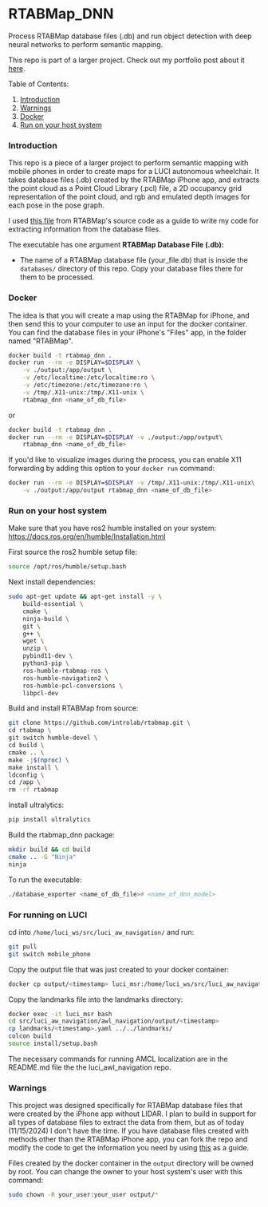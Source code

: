 # RTABMap_DNN
Process RTABMap database files (.db) and run object detection with deep neural
networks to perform semantic mapping.

This repo is part of a larger project. Check out my portfolio post about it [here](https://graham-clifford.com/Localizing-and-Navigating-in-Semantic-Maps-Created-by-an-iPhone/).

Table of Contents:
1. [Introduction](#introduction)
2. [Warnings](#warnings)
3. [Docker](#docker)
4. [Run on your host system](#run-on-your-host-system)

### Introduction
This repo is a piece of a larger project to perform semantic mapping with
mobile phones in order to create maps for a LUCI autonomous wheelchair. It takes
database files (.db) created by the RTABMap iPhone app, and extracts the point
cloud as a Point Cloud Library (.pcl) file, a 2D occupancy grid representation
of the point cloud, and rgb and emulated depth images for each pose in the pose
graph.

I used [this file](https://github.com/introlab/rtabmap/blob/ff61266430017eb4924605b832cd688c8739af18/tools/Export/main.cpp#L1104-L1115) from RTABMap's source code as a guide to write my code for
extracting information from the database files.

The executable has one argument
**RTABMap Database File (.db):**
* The name of a RTABMap database file (your_file.db) that is inside the ```databases/```
directory of this repo. Copy your database files there for them to be processed.
<!---->
<!-- **Image Recognition Model Name:** -->
<!-- * The name of the model (your_model.onnx) that you'd like to use to perform -->
<!-- object detection. I use OpenCV 4.10.0's DNN module to run object detection and -->
<!-- a yolov8n.onnx model, but you can use any model you'd like that works with this -->
<!-- verison of OpenCV. -->

### Docker

The idea is that you will create a map using the RTABMap for iPhone, and then
send this to your computer to use an input for the docker container. You can
find the database files in your iPhone's "Files" app, in the folder named
"RTABMap".
```bash
docker build -t rtabmap_dnn .
docker run --rm -e DISPLAY=$DISPLAY \
    -v ./output:/app/output \
    -v /etc/localtime:/etc/localtime:ro \
    -v /etc/timezone:/etc/timezone:ro \
    -v /tmp/.X11-unix:/tmp/.X11-unix \
    rtabmap_dnn <name_of_db_file>
```
or
```bash
docker build -t rtabmap_dnn .
docker run --rm -e DISPLAY=$DISPLAY -v ./output:/app/output\
    rtabmap_dnn <name_of_db_file>
```
If you'd like to visualize images during the process, you can enable X11 forwarding
by adding this option to your ```docker run``` command:
```bash
docker run --rm -e DISPLAY=$DISPLAY -v /tmp/.X11-unix:/tmp/.X11-unix\
    -v ./output:/app/output rtabmap_dnn <name_of_db_file>
```
### Run on your host system
Make sure that you have ros2 humble installed on your system:
https://docs.ros.org/en/humble/Installation.html

First source the ros2 humble setup file:
```bash
source /opt/ros/humble/setup.bash
```
Next install dependencies:
```bash
sudo apt-get update && apt-get install -y \
    build-essential \
    cmake \
    ninja-build \
    git \
    g++ \
    wget \
    unzip \
    pybind11-dev \
    python3-pip \
    ros-humble-rtabmap-ros \
    ros-humble-navigation2 \
    ros-humble-pcl-conversions \
    libpcl-dev
```
Build and install RTABMap from source:
```bash
git clone https://github.com/introlab/rtabmap.git \
cd rtabmap \
git switch humble-devel \
cd build \
cmake .. \
make -j$(nproc) \
make install \
ldconfig \
cd /app \
rm -rf rtabmap
```
Install ultralytics:
```bash
pip install ultralytics
```
Build the rtabmap_dnn package:
```bash
mkdir build && cd build
cmake .. -G "Ninja"
ninja
```
To run the executable:
```bash
./database_exporter <name_of_db_file># <name_of_dnn_model>
```
### For running on LUCI
cd into ```/home/luci_ws/src/luci_aw_navigation/``` and run:
```bash
git pull
git switch mobile_phone
```
Copy the output file that was just created to your docker container:
```bash
docker cp output/<timestamp> luci_msr:/home/luci_ws/src/luci_aw_navigation/awl_navigation/output/
```
Copy the landmarks file into the landmarks directory:
```bash
docker exec -it luci_msr bash
cd src/luci_aw_navigation/awl_navigation/output/<timestamp>
cp landmarks/<timestamp>.yaml ../../landmarks/
colcon build
source install/setup.bash
```
The necessary commands for running AMCL localization are in the README.md file
the the luci_awl_navigation repo.

### Warnings
This project was designed specifically for RTABMap database files that were created
by the iPhone app without LIDAR. I plan to build in support for all types of
database files to extract the data from them, but as of today (11/15/2024) I
don't have the time. If you have database files created with methods other than
the RTABMap iPhone app, you can fork the repo and modify the code to get the information
you need by using [this](https://github.com/introlab/rtabmap/blob/ff61266430017eb4924605b832cd688c8739af18/tools/Export/main.cpp#L1104-L1115) as a guide.

Files created by the docker container in the ```output``` directory will be owned by
root. You can change the owner to your host system's user with this command:
```bash
sudo chown -R your_user:your_user output/*
```
